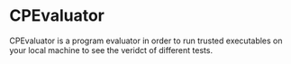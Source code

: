 # CPEvaluator
CPEvaluator is a program evaluator in order to run trusted executables on your local machine to see the veridct of different tests.
